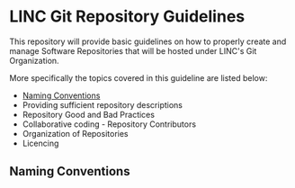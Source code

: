 # LINC Git Repository Guidelines
This repository will  provide basic guidelines on how to properly create and manage Software Repositories that will be hosted under LINC's Git Organization.

More specifically the topics covered in this guideline are listed below:
* [Naming Conventions](#naming-conventions)
* Providing sufficient repository descriptions
* Repository Good and Bad Practices
* Collaborative coding - Repository Contributors
* Organization of Repositories
* Licencing 

## Naming Conventions